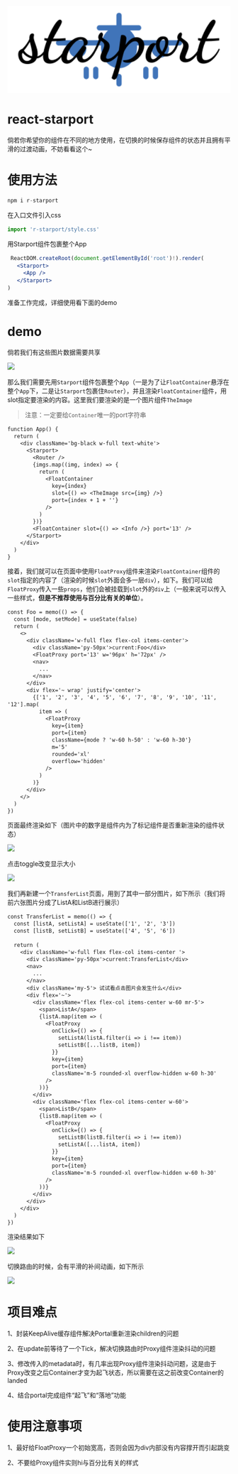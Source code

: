 <p align="center">
  <br/>
  <img src="logo.svg" width="600" />
  <br/>
</p>

# react-starport
倘若你希望你的组件在不同的地方使用，在切换的时候保存组件的状态并且拥有平滑的过渡动画，不妨看看这个~

# 使用方法



```js
npm i r-starport
```
在入口文件引入css
```js
import 'r-starport/style.css'
```
用Starport组件包裹整个App
```jsx
 ReactDOM.createRoot(document.getElementById('root')!).render(
   <Starport>
     <App />
   </Starport>
)
```
准备工作完成，详细使用看下面的demo
# demo

倘若我们有这些图片数据需要共享

![](https://img.jzsp66.xyz/github/image-20220703165729069.png)

那么我们需要先用`Starport`组件包裹整个`App`（一是为了让`FloatContainer`悬浮在整个`App`下，二是让`Starport`包裹住`Router`），并且渲染`FloatContainer`组件，用slot指定要渲染的内容。这里我们要渲染的是一个图片组件`TheImage`

> 注意：一定要给`Container`唯一的port字符串

```tsx
function App() {
  return (
    <div className='bg-black w-full text-white'>
      <Starport>
        <Router />
        {imgs.map((img, index) => {
          return (
            <FloatContainer
              key={index}
              slot={() => <TheImage src={img} />}
              port={index + 1 + ''}
            />
          )
        })}
        <FloatContainer slot={() => <Info />} port='13' />
      </Starport>
    </div>
  )
}
```

接着，我们就可以在页面中使用`FloatProxy`组件来渲染`FloatContainer`组件的`slot`指定的内容了（渲染的时候`slot`外面会多一层`div`），如下。我们可以给`FloatProxy`传入一些`props`，他们会被挂载到`slot`外的`div`上（一般来说可以传入一些样式，**但是不推荐使用与百分比有关的单位**）。

```tsx
const Foo = memo(() => {
  const [mode, setMode] = useState(false)
  return (
    <>
      <div className='w-full flex flex-col items-center'>
        <div className='py-50px'>current:Foo</div>
        <FloatProxy port='13' w='96px' h='72px' />
        <nav>
		  ...
        </nav>
      </div>
      <div flex='~ wrap' justify='center'>
        {['1', '2', '3', '4', '5', '6', '7', '8', '9', '10', '11', '12'].map(
          item => (
            <FloatProxy
              key={item}
              port={item}
              className={mode ? 'w-60 h-50' : 'w-60 h-30'}
              m='5'
              rounded='xl'
              overflow='hidden'
            />
          )
        )}
      </div>
    </>
  )
})
```

页面最终渲染如下（图片中的数字是组件内为了标记组件是否重新渲染的组件状态）

![](https://img.jzsp66.xyz/github/image-20220703170334235.png)

点击toggle改变显示大小

![](https://img.jzsp66.xyz/github/QQ录屏20220703170523-1656839312199.gif)

我们再新建一个`TransferList`页面，用到了其中一部分图片，如下所示（我们将前六张图片分成了ListA和ListB进行展示）

```tsx
const TransferList = memo(() => {
  const [listA, setListA] = useState(['1', '2', '3'])
  const [listB, setListB] = useState(['4', '5', '6'])

  return (
    <div className='w-full flex flex-col items-center '>
      <div className='py-50px'>current:TransferList</div>
      <nav>
		...
      </nav>
      <div className='my-5'> 试试看点击图片会发生什么</div>
      <div flex='~'>
        <div className='flex flex-col items-center w-60 mr-5'>
          <span>ListA</span>
          {listA.map(item => (
            <FloatProxy
              onClick={() => {
                setListA(listA.filter(i => i !== item))
                setListB([...listB, item])
              }}
              key={item}
              port={item}
              className='m-5 rounded-xl overflow-hidden w-60 h-30'
            />
          ))}
        </div>
        <div className='flex flex-col items-center w-60'>
          <span>ListB</span>
          {listB.map(item => (
            <FloatProxy
              onClick={() => {
                setListB(listB.filter(i => i !== item))
                setListA([...listA, item])
              }}
              key={item}
              port={item}
              className='m-5 rounded-xl overflow-hidden w-60 h-30'
            />
          ))}
        </div>
      </div>
    </div>
  )
})
```

渲染结果如下

![](https://img.jzsp66.xyz/github/image-20220703171022293.png)

切换路由的时候，会有平滑的补间动画，如下所示

![](https://img.jzsp66.xyz/github/QQ录屏20220703171135.gif)



# 项目难点

1、封装KeepAlive缓存组件解决Portal重新渲染children的问题

2、在update前等待了一个Tick，解决切换路由时Proxy组件渲染抖动的问题

3、修改传入的metadata时，有几率出现Proxy组件渲染抖动问题，这是由于Proxy改变之后Container才变为起飞状态，所以需要在这之前改变Container的landed

4、结合portal完成组件“起飞”和“落地”功能

# 使用注意事项

1、最好给FloatProxy一个初始宽高，否则会因为div内部没有内容撑开而引起跳变

2、不要给Proxy组件实则hi与百分比有关的样式
